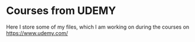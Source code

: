 # Courses from UDEMY

Here I store some of my files, which I am working on during the courses on https://www.udemy.com/

